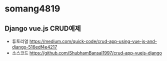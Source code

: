 # somang4819

## Django vue.js CRUD예제

- 튜토리얼
https://medium.com/quick-code/crud-app-using-vue-js-and-django-516edf4e4217
- 소스코드
https://github.com/ShubhamBansal1997/crud-app-vuejs-django 

